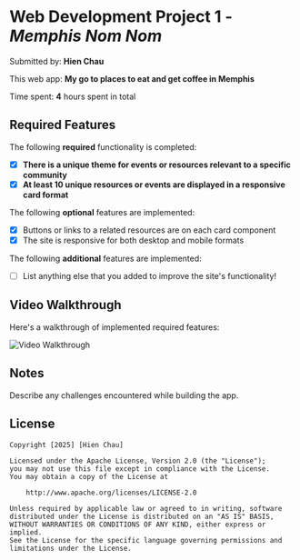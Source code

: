 # Web Development Project 1 - *Memphis Nom Nom*

Submitted by: **Hien Chau**

This web app: **My go to places to eat and get coffee in Memphis**

Time spent: **4** hours spent in total

## Required Features

The following **required** functionality is completed:

- [X] **There is a unique theme for events or resources relevant to a specific community**
- [X] **At least 10 unique resources or events are displayed in a responsive card format**

The following **optional** features are implemented:

- [X] Buttons or links to a related resources are on each card component
- [X] The site is responsive for both desktop and mobile formats

The following **additional** features are implemented:

* [ ] List anything else that you added to improve the site's functionality!

## Video Walkthrough

Here's a walkthrough of implemented required features:

<img src='https://imgur.com/a/J3tHUGN' title='Video Walkthrough' width='' alt='Video Walkthrough' />


## Notes

Describe any challenges encountered while building the app.

## License

    Copyright [2025] [Hien Chau]

    Licensed under the Apache License, Version 2.0 (the "License");
    you may not use this file except in compliance with the License.
    You may obtain a copy of the License at

        http://www.apache.org/licenses/LICENSE-2.0

    Unless required by applicable law or agreed to in writing, software
    distributed under the License is distributed on an "AS IS" BASIS,
    WITHOUT WARRANTIES OR CONDITIONS OF ANY KIND, either express or implied.
    See the License for the specific language governing permissions and
    limitations under the License.